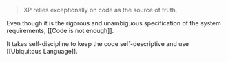 > XP relies exceptionally on code as the source of truth.

Even though it is the rigorous and unambiguous specification of the system requirements, [[Code is not enough]].

It takes self-discipline to keep the code self-descriptive and use [[Ubiquitous Language]].
